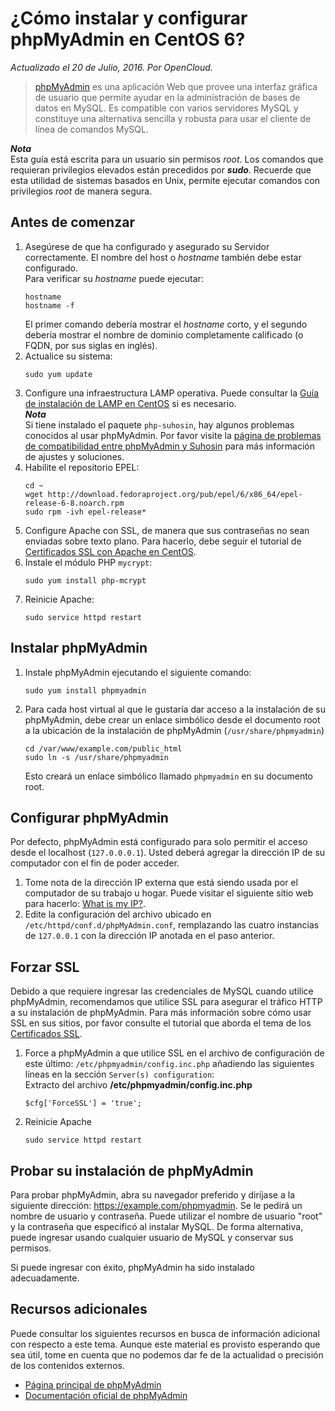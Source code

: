 # ¿Cómo instalar y configurar phpMyAdmin en CentOS 6?
*Actualizado el 20 de Julio, 2016. Por OpenCloud.*

>[phpMyAdmin](https://www.phpmyadmin.net/ "phpMyAdmin") es una aplicación Web que provee una interfaz gráfica de usuario que permite ayudar en la administración de bases de datos en MySQL. Es compatible con varios servidores MySQL y constituye una alternativa sencilla y robusta para usar el cliente de línea de comandos MySQL.

***Nota***  
Esta guía está escrita para un usuario sin permisos *root*. Los comandos que requieran privilegios elevados están precedidos por ***sudo***. Recuerde que esta utilidad de sistemas basados en Unix, permite ejecutar comandos con privilegios *root* de manera segura.

## Antes de comenzar

1. Asegúrese de que ha configurado y asegurado su Servidor correctamente. El nombre del host o *hostname* también debe estar configurado.  
Para verificar su *hostname* puede ejecutar:  
	~~~
	hostname  
	hostname -f
	~~~  
	El primer comando debería mostrar el *hostname* corto, y el segundo debería mostrar el nombre de dominio completamente calificado (o FQDN, por sus siglas en inglés).
2. Actualice su sistema:  
	```
	sudo yum update
	```  
3. Configure una infraestructura LAMP operativa. Puede consultar la [Guía de instalación de LAMP en CentOS](agregar_enlace "instalación_LAMP") si es necesario.  
***Nota***  
Si tiene instalado el paquete `php-suhosin`, hay algunos problemas conocidos al usar phpMyAdmin. Por favor visite la [página de problemas de compatibilidad entre phpMyAdmin y Suhosin](http://www.hardened-php.net/hphp/troubleshooting.html "phpMyAdmin Suhosin troubleshooting") para más información de ajustes y soluciones.
4. Habilite el repositorio EPEL:  
	```
	cd ~  
	wget http://download.fedoraproject.org/pub/epel/6/x86_64/epel-release-6-8.noarch.rpm  
	sudo rpm -ivh epel-release*
	```
5. Configure Apache con SSL, de manera que sus contraseñas no sean enviadas sobre texto plano. Para hacerlo, debe seguir el tutorial de [Certificados SSL con Apache en CentOS](https://www.linode.com/docs/security/ssl/ssl-apache2-centos "SSL Apache CentOS Tutorial").
6. Instale el módulo PHP `mycrypt`:  
	```
	sudo yum install php-mcrypt
	```  
7. Reinicie Apache:  
	```
	sudo service httpd restart
	```

## Instalar phpMyAdmin

1. Instale phpMyAdmin ejecutando el siguiente comando:  
	```
	sudo yum install phpmyadmin
	```  
2. Para cada host virtual al que le gustaría dar acceso a la instalación de su phpMyAdmin, debe crear un enlace simbólico desde el documento root a la ubicación de la instalación de phpMyAdmin (`/usr/share/phpmyadmin`)  
	```
	cd /var/www/example.com/public_html  
	sudo ln -s /usr/share/phpmyadmin
	```  
	Esto creará un enlace simbólico llamado `phpmyadmin` en su documento root.

## Configurar phpMyAdmin

Por defecto, phpMyAdmin está configurado para solo permitir el acceso desde el localhost (`127.0.0.0.1`). Usted deberá agregar la dirección IP de su computador con el fin de poder acceder.

1. Tome nota de la dirección IP externa que está siendo usada por el computador de su trabajo u hogar. Puede visitar el siguiente sitio web para hacerlo: [What is my IP?](http://www.whatismyip.com "What is my IP website"). 
2. Edite la configuración del archivo ubicado en `/etc/httpd/conf.d/phpMyAdmin.conf`, remplazando las cuatro instancias de `127.0.0.1` con la dirección IP anotada en el paso anterior.

## Forzar SSL

Debido a que requiere ingresar las credenciales de MySQL cuando utilice phpMyAdmin, recomendamos que utilice SSL para asegurar el tráfico HTTP a su instalación de phpMyAdmin. Para más información sobre cómo usar SSL en sus sitios, por favor consulte el tutorial que aborda el tema de los [Certificados SSL](https://www.linode.com/docs/security/ssl// "certificados SSL").

1. Force a phpMyAdmin a que utilice SSL en el archivo de configuración de este último: `/etc/phpmyadmin/config.inc.php` añadiendo las siguientes líneas en la sección `Server(s) configuration`:  
Extracto del archivo **/etc/phpmyadmin/config.inc.php**  
	```
	$cfg['ForceSSL'] = 'true';
	```
2. Reinicie Apache  
	```
	sudo service httpd restart
	```
## Probar su instalación de phpMyAdmin

Para probar phpMyAdmin, abra su navegador preferido y diríjase a la siguiente dirección: https://example.com/phpmyadmin. Se le pedirá un nombre de usuario y contraseña. Puede utilizar el nombre de usuario "root" y la contraseña que especificó al instalar MySQL. De forma alternativa, puede ingresar usando cualquier usuario de MySQL y conservar sus permisos.

Si puede ingresar con éxito, phpMyAdmin ha sido instalado adecuadamente.

## Recursos adicionales

Puede consultar los siguientes recursos en busca de información adicional con respecto a este tema. Aunque este material es provisto esperando que sea útil, tome en cuenta que no podemos dar fe de la actualidad o precisión de los contenidos externos.  

* [Página principal de phpMyAdmin](https://www.phpmyadmin.net/ "phpMyAdmin")
* [Documentación oficial de phpMyAdmin](http://www.phpmyadmin.net/home_page/docs.php "Documentación phpMyAdmin")
